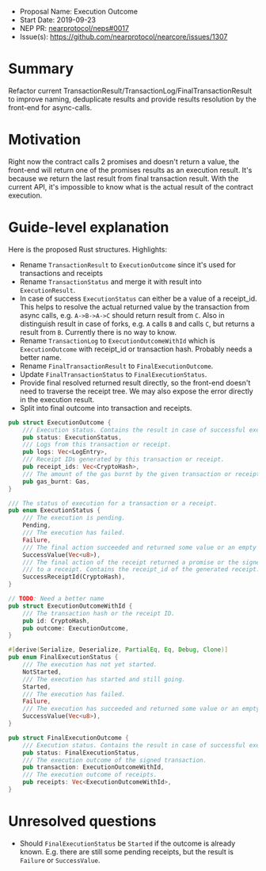 - Proposal Name: Execution Outcome
- Start Date: 2019-09-23
- NEP PR: [nearprotocol/neps#0017](https://github.com/nearprotocol/neps/pull/17)
- Issue(s): https://github.com/nearprotocol/nearcore/issues/1307

# Summary
[summary]: #summary

Refactor current TransactionResult/TransactionLog/FinalTransactionResult to improve naming, deduplicate results and provide
results resolution by the front-end for async-calls.

# Motivation
[motivation]: #motivation

Right now the contract calls 2 promises and doesn't return a value, the front-end will return one of the promises results as an execution result. It's because we return the last result from final transaction result. With the current API, it's impossible to know what is the actual result of the contract execution.

# Guide-level explanation
[guide-level-explanation]: #guide-level-explanation

Here is the proposed Rust structures. Highlights:
- Rename `TransactionResult` to `ExecutionOutcome` since it's used for transactions and receipts
- Rename `TransactionStatus` and merge it with result into `ExecutionResult`.
- In case of success `ExecutionStatus` can either be a value of a receipt_id. This helps to resolve the
  actual returned value by the transaction from async calls, e.g. `A->B->A->C` should return result from `C`.
  Also in distinguish result in case of forks, e.g. `A` calls `B` and calls `C`, but returns a result from `B`.
  Currently there is no way to know.
- Rename `TransactionLog` to `ExecutionOutcomeWithId` which is `ExecutionOutcome` with receipt_id
  or transaction hash. Probably needs a better name.
- Rename `FinalTransactionResult` to `FinalExecutionOutcome`.
- Update `FinalTransactionStatus` to `FinalExecutionStatus`.
- Provide final resolved returned result directly, so the front-end doesn't need to traverse the receipt tree.
  We may also expose the error directly in the execution result.
- Split into final outcome into transaction and receipts.

```rust
pub struct ExecutionOutcome {
    /// Execution status. Contains the result in case of successful execution.
    pub status: ExecutionStatus,
    /// Logs from this transaction or receipt.
    pub logs: Vec<LogEntry>,
    /// Receipt IDs generated by this transaction or receipt.
    pub receipt_ids: Vec<CryptoHash>,
    /// The amount of the gas burnt by the given transaction or receipt.
    pub gas_burnt: Gas,
}

/// The status of execution for a transaction or a receipt.
pub enum ExecutionStatus {
    /// The execution is pending.
    Pending,
    /// The execution has failed.
    Failure,
    /// The final action succeeded and returned some value or an empty vec.
    SuccessValue(Vec<u8>),
    /// The final action of the receipt returned a promise or the signed transaction was converted
    /// to a receipt. Contains the receipt_id of the generated receipt.
    SuccessReceiptId(CryptoHash),
}

// TODO: Need a better name
pub struct ExecutionOutcomeWithId {
    /// The transaction hash or the receipt ID.
    pub id: CryptoHash,
    pub outcome: ExecutionOutcome,
}

#[derive(Serialize, Deserialize, PartialEq, Eq, Debug, Clone)]
pub enum FinalExecutionStatus {
    /// The execution has not yet started.
    NotStarted,
    /// The execution has started and still going.
    Started,
    /// The execution has failed.
    Failure,
    /// The execution has succeeded and returned some value or an empty vec.
    SuccessValue(Vec<u8>),
}

pub struct FinalExecutionOutcome {
    /// Execution status. Contains the result in case of successful execution.
    pub status: FinalExecutionStatus,
    /// The execution outcome of the signed transaction.
    pub transaction: ExecutionOutcomeWithId,
    /// The execution outcome of receipts.
    pub receipts: Vec<ExecutionOutcomeWithId>,
}
```

# Unresolved questions
[unresolved-questions]: #unresolved-questions

- Should `FinalExecutionStatus` be `Started` if the outcome is already known. E.g. there are still some pending receipts, but 
the result is `Failure` or `SuccessValue`.

